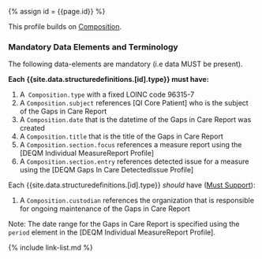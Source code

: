 
{% assign id = {{page.id}} %}

This profile builds on [Composition](https://www.hl7.org/fhir/composition.html).

### Mandatory Data Elements and Terminology

The following data-elements are mandatory (i.e data MUST be present).

**Each {{site.data.structuredefinitions.[id].type}} must have:**

1. A` Composition.type` with a fixed LOINC code 96315-7
1. A `Composition.subject` references [QI Core Patient] who is the subject of the Gaps in Care Report
1. A `Composition.date` that is the datetime of the Gaps in Care Report was created
1. A `Composition.title` that is the title of the Gaps in Care Report
1. A `Composition.section.focus` references a measure report using the [DEQM Individual MeasureReport Profile]
1. A `Composition.section.entry` references detected issue for a measure using the [DEQM Gaps In Care DetectedIssue Profile]

Each {{site.data.structuredefinitions.[id].type}} *should* have ([Must Support](guidance.html#must-support)):

1. A `Composition.custodian` references the organization that is responsible for ongoing maintenance of the Gaps in Care Report

Note:  The date range for the Gaps in Care Report is specified using the `period` element in the [DEQM Individual MeasureReport Profile].

<!-- ### Examples-->

<!--{% include list-simple-organizations.xhtml %} -->

{% include link-list.md %}
